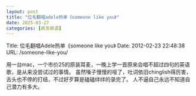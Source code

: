 ```yaml
---
layout: post
title: "位毛翻唱adele热单《someone like you》"
date: 2025-03-27
categories: [疯言疯语]
---
```


Title: 位毛翻唱Adele热单《someone like you》
Date: 2012-02-23 22:48:38
URL: /someone-like-you/



用一台mac，一个市价25的原装耳麦，一晚上学一首原来会唱不超过四句的英语歌，是从来没尝试过的事情。 虽然嗓子慢慢的哑了，吐词依旧chinglish得厉害，舌头也不停的打结，不过好歹算是磕磕绊绊的录完了。 人不逼自己永远不知道自己潜力有多大。